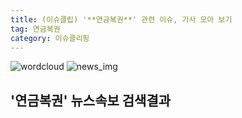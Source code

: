```yaml
---
title: (이슈클립) '**연금복권**' 관련 이슈, 기사 모아 보기
tag: 연금복권
category: 이슈클리핑
---
```

![wordcloud](https://s3.ap-northeast-2.amazonaws.com/lyrics101-wordcloud/2018-10-03-1538568108.png)
![news_img](https://user-images.githubusercontent.com/42597476/44507050-1206f400-a6e4-11e8-8d98-7ffbfebb353f.png)
## **'**연금복권**'** 뉴스속보 검색결과

